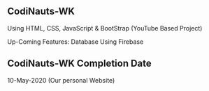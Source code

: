 ## CodiNauts-WK
Using   HTML, CSS, JavaScript & BootStrap  (YouTube Based Project)

Up-Coming Features: Database Using Firebase

## CodiNauts-WK Completion Date
10-May-2020 (Our personal Website)

